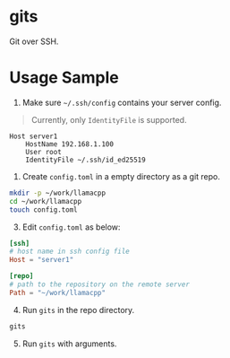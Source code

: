 # gits
Git over SSH.

# Usage Sample

1. Make sure `~/.ssh/config` contains your server config.

> Currently, only `IdentityFile` is supported.

```
Host server1
    HostName 192.168.1.100
    User root
    IdentityFile ~/.ssh/id_ed25519
```

1. Create `config.toml` in a empty directory as a git repo.

```bash
mkdir -p ~/work/llamacpp
cd ~/work/llamacpp
touch config.toml
```

3. Edit `config.toml` as below:

```toml
[ssh]
# host name in ssh config file
Host = "server1"

[repo]
# path to the repository on the remote server
Path = "~/work/llamacpp"
```

4. Run `gits` in the repo directory.

```bash
gits
```

5. Run `gits` with arguments.